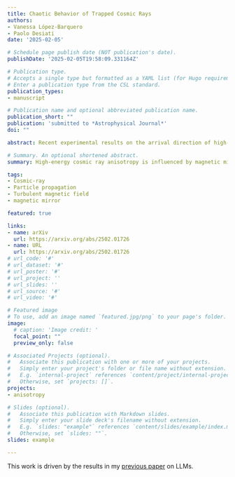 ```yaml
---
title: Chaotic Behavior of Trapped Cosmic Rays
authors:
- Vanessa López-Barquero
- Paolo Desiati
date: '2025-02-05'

# Schedule page publish date (NOT publication's date).
publishDate: '2025-02-05T19:58:09.331164Z'

# Publication type.
# Accepts a single type but formatted as a YAML list (for Hugo requirements).
# Enter a publication type from the CSL standard.
publication_types:
- manuscript

# Publication name and optional abbreviated publication name.
publication_short: ""
publication: 'submitted to *Astrophysical Journal*'
doi: ""

abstract: Recent experimental results on the arrival direction of high-energy cosmic rays have motivated studies to understand their propagating environment. The observed anisotropy is shaped by interstellar and local magnetic fields. In coherent magnetic structures, such as the heliosphere, or due to magnetohydrodynamic turbulence, magnetic mirroring can temporarily trap particles, leading to chaotic behavior. In this work, we develop a new method to characterize cosmic rays' chaotic behavior in magnetic systems using finite-time Lyapunov exponents. This quantity determines the degree of chaos and adapts to transitory behavior. We study particle trajectories in an axial-symmetric magnetic bottle to highlight mirroring effects. By introducing time-dependent magnetic perturbations, we study how temporal variations affect chaotic behavior. We tailor our model to the heliosphere; however, it can represent diverse magnetic configurations exhibiting mirroring phenomena. Our results have three key implications. (1)Theoretical: We find a correlation between the finite-time Lyapunov exponent and the particle escape time from the system, which follows a power law that persists even under additional perturbations. This power law may reveal intrinsic system characteristics, offering insight into propagation dynamics beyond simple diffusion. (2)Simulation: Chaotic effects play a role in cosmic ray simulations and can influence the resulting anisotropy maps. (3)Observational: Arrival maps display areas where the chaotic properties vary significantly; these changes can be the basis for time variability in the anisotropy maps. This work lays the framework for studying the effects of magnetic mirroring of cosmic rays within the heliosphere and the role of temporal variability in the observed anisotropy.

# Summary. An optional shortened abstract.
summary: High-energy cosmic ray anisotropy is influenced by magnetic mirroring. Using finite-time Lyapunov exponents, we analyze chaos, escape times, and anisotropy variability.

tags:
- Cosmic-ray
- Particle propagation
- Turbulent magnetic field
- magnetic mirror

featured: true

links:
- name: arXiv
  url: https://arxiv.org/abs/2502.01726
- name: URL
  url: https://arxiv.org/abs/2502.01726
# url_code: '#'
# url_dataset: '#'
# url_poster: '#'
# url_project: ''
# url_slides: ''
# url_source: '#'
# url_video: '#'

# Featured image
# To use, add an image named `featured.jpg/png` to your page's folder. 
image:
  # caption: 'Image credit: '
  focal_point: ""
  preview_only: false

# Associated Projects (optional).
#   Associate this publication with one or more of your projects.
#   Simply enter your project's folder or file name without extension.
#   E.g. `internal-project` references `content/project/internal-project/index.md`.
#   Otherwise, set `projects: []`.
projects:
- anisotropy

# Slides (optional).
#   Associate this publication with Markdown slides.
#   Simply enter your slide deck's filename without extension.
#   E.g. `slides: "example"` references `content/slides/example/index.md`.
#   Otherwise, set `slides: ""`.
slides: example

---
```


This work is driven by the results in my [previous paper](/publication/conference-paper/) on LLMs.
